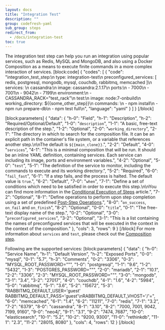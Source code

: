 ```yaml
---
layout: docs
title: "Integration Test"
description: ""
group: codefresh-yaml
sub_group: steps
redirect_from:
  - /docs/integration-test
toc: true
---
```


The integration test step can help you run an integration using popular services, such as Redis, MySQL and MongoDB, and also using a Docker Composition as a means to execute finite commands in a more complex interaction of services.
[block:code]
{
  "codes": [
    {
      "code": "integration_test_step:\n    type: integration-test\n    preconfigured_services: [  redis, postgresql, mongodb, mysql, couchdb, rabbitmq, memcached ]\n    services: \n      cassandra:\n        image: cassandra:2.1.17\n        ports:\n          - 7000\n          - 7001\n          - 9042\n          - 7199\n        environment:\n          - CASSANDRA_RACK=\"test_rack\"\n    test:\n      image: node:7-onbuild\n      working_directory: ${{some_other_step}}\n      commands: \n        - npm install\n        - npm run prepare-db\n        - npm test full\n",
      "language": "yaml"
    }
  ]
}
[/block]

[block:parameters]
{
  "data": {
    "h-0": "Field",
    "h-1": "Description",
    "h-2": "Required/Optional/Default",
    "1-0": "```description```",
    "1-1": "A basic, free-text description of the step.",
    "1-2": "Optional",
    "2-0": "```working_directory```",
    "2-1": "The directory in which to search for the composition file. It can be an explicit path in the container's file system, or a variable that references another step.\n\nThe default is ```${{main_clone}}```.",
    "2-2": "Default",
    "4-0": "```services```",
    "4-1": "This is a minimal composition that will be run. It should be an inline YAML definition, containing services. Each service can including its image, ports and environment variables.",
    "4-2": "Optional",
    "5-0": "```test```",
    "5-1": "The definition of the service to monitor, including the commands to execute and its working directory.",
    "5-2": "Required",
    "6-0": "```fail_fast```",
    "6-1": "If a step fails, and the process is halted. The default value is ```true```.",
    "6-2": "Default",
    "7-0": "```when```",
    "7-1": "Define a set of conditions which need to be satisfied in order to execute this step.\n\nYou can find more information in the [Conditional Execution of Steps](doc:conditional-execution-of-steps) article.",
    "7-2": "Optional",
    "8-1": "Define operations to perform upon step completion using a set of predefined [Post-Step Operations](doc:post-step-operations).",
    "8-0": "`on_success`, `on_fail` and `on_finish`",
    "8-2": "Optional",
    "0-0": "```title```",
    "0-1": "The free-text display name of the step.",
    "0-2": "Optional",
    "3-0": "```preconfigured_services```",
    "3-2": "Optional",
    "3-1": "This is a list containing the names of preconfigured services that will be executed in the context in the context of the composition."
  },
  "cols": 3,
  "rows": 9
}
[/block]
For more information about `services` and `test`, please check out the [Composition step](https://docs.codefresh.io/docs/composition-1).

Following are the supported services:
[block:parameters]
{
  "data": {
    "h-0": "Service Name",
    "h-1": "Default Version",
    "h-2": "Exposed Ports",
    "0-0": "mysql",
    "0-1": "5.7",
    "h-3": "Comments",
    "0-2": "3306",
    "0-3": "MYSQL_ROOT_PASSWORD=\"\"",
    "1-0": "postgresql",
    "1-1": "9.6",
    "1-2": "5432",
    "1-3": "POSTGRES_PASSWORD=\"\"",
    "2-0": "mariadb",
    "2-1": "10.1",
    "2-2": "3306",
    "2-3": "MYSQL_ROOT_PASSWORD=\"\"",
    "3-0": "mongodb",
    "3-1": "3.4",
    "3-2": "27017",
    "4-0": "couchdb",
    "4-1": "1.6",
    "4-2": "5984",
    "5-0": "rabbitmq",
    "5-1": "3.6",
    "5-2": "15672",
    "5-3": "RABBITMQ_DEFAULT_USER='guest'      RABBITMQ_DEFAULT_PASS='guest'\nRABBITMQ_DEFAULT_VHOST='/'=",
    "6-0": "memcached",
    "6-1": "1.4",
    "6-2": "11211",
    "7-0": "redis",
    "7-1": "3.2",
    "7-2": "6379",
    "8-0": "cassandra",
    "8-1": "3.10",
    "8-2": "7000, 7001, 9042, 7199, 9160",
    "9-0": "neo4j",
    "9-1": "3.1",
    "9-2": "7474, 7687",
    "10-0": "elasticsearch",
    "10-1": "5.2",
    "10-2": "9200, 9300",
    "11-0": "rethinkdb",
    "11-1": "2.3",
    "11-2": "28015, 8080"
  },
  "cols": 4,
  "rows": 12
}
[/block]
